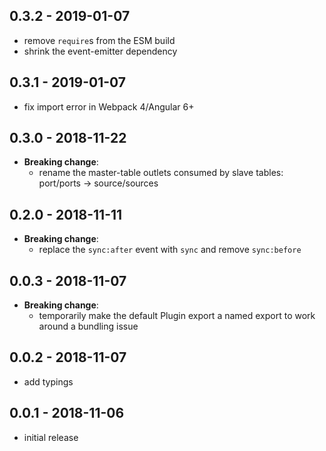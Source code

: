 ## 0.3.2 - 2019-01-07

- remove `require`s from the ESM build
- shrink the event-emitter dependency

## 0.3.1 - 2019-01-07

- fix import error in Webpack 4/Angular 6+

## 0.3.0 - 2018-11-22

- **Breaking change**:
   - rename the master-table outlets consumed by slave tables: port/ports -> source/sources

## 0.2.0 - 2018-11-11

- **Breaking change**:
   - replace the `sync:after` event with `sync` and remove `sync:before`

## 0.0.3 - 2018-11-07

- **Breaking change**:
   - temporarily make the default Plugin export a named export to work around
     a bundling issue

## 0.0.2 - 2018-11-07

- add typings

## 0.0.1 - 2018-11-06

- initial release
